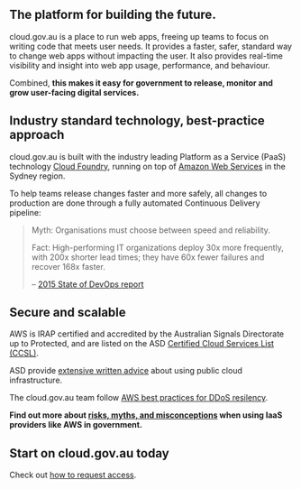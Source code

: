 ## The platform for building the future.

cloud.gov.au is a place to run web apps, freeing up teams to focus on writing code that meets user needs. It provides a faster, safer, standard way to change web apps without impacting the user. It also provides real-time visibility and insight into web app usage, performance, and behaviour.

Combined, **this makes it easy for government to release, monitor and grow user-facing digital services.**

## Industry standard technology, best-practice approach

cloud.gov.au is built with the industry leading Platform as a Service (PaaS) technology [Cloud Foundry](http://cloudfoundry.org/), running on top of [Amazon Web Services](http://aws.amazon.com/) in the Sydney region.

To help teams release changes faster and more safely, all changes to production are done through a fully automated Continuous Delivery pipeline:

> Myth: Organisations must choose between speed and reliability.
>
> Fact: High-performing IT organizations deploy 30x more frequently, with 200x shorter lead times; they have 60x fewer failures and recover 168x faster.
>
> – [2015 State of DevOps report](https://puppet.com/resources/white-paper/2015-state-devops-report)

## Secure and scalable

AWS is IRAP certified and accredited by the Australian Signals Directorate up to Protected, and are listed on the ASD [Certified Cloud Services List (CCSL)](https://www.asd.gov.au/infosec/irap/certified_clouds.htm).

ASD provide [extensive written advice](https://www.cyber.gov.au/publications/cloud-computing-security-for-tenants) about using public cloud infrastructure.

The cloud.gov.au team follow [AWS best practices for DDoS resilency](https://d0.awsstatic.com/whitepapers/Security/DDoS_White_Paper.pdf).

**Find out more about [risks, myths, and misconceptions](https://speakerdeck.com/auxesis/aws-in-government-myths-risks-and-misconceptions) when using IaaS providers like AWS in government.**

## Start on cloud.gov.au today

Check out [how to request access](/getting_started/request_access/).
